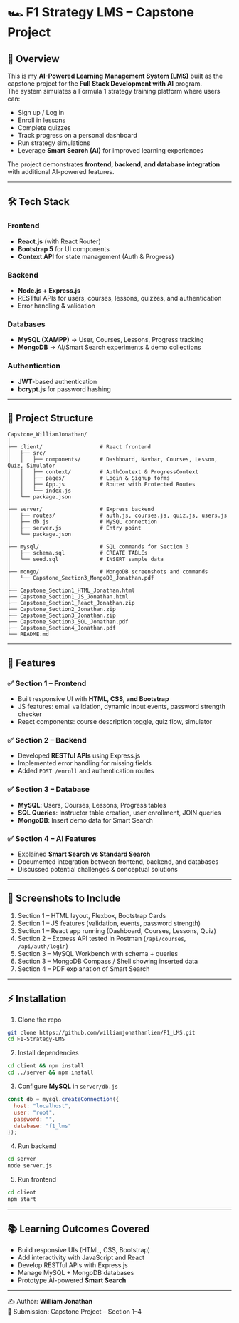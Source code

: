 # 🏎️ F1 Strategy LMS – Capstone Project  

## 📖 Overview  
This is my **AI-Powered Learning Management System (LMS)** built as the capstone project for the **Full Stack Development with AI** program.  
The system simulates a Formula 1 strategy training platform where users can:  
- Sign up / Log in  
- Enroll in lessons  
- Complete quizzes  
- Track progress on a personal dashboard  
- Run strategy simulations  
- Leverage **Smart Search (AI)** for improved learning experiences  

The project demonstrates **frontend, backend, and database integration** with additional AI-powered features.  

---

## 🛠️ Tech Stack  

### Frontend  
- **React.js** (with React Router)  
- **Bootstrap 5** for UI components  
- **Context API** for state management (Auth & Progress)  

### Backend  
- **Node.js + Express.js**  
- RESTful APIs for users, courses, lessons, quizzes, and authentication  
- Error handling & validation  

### Databases  
- **MySQL (XAMPP)** → User, Courses, Lessons, Progress tracking  
- **MongoDB** → AI/Smart Search experiments & demo collections  

### Authentication  
- **JWT**-based authentication  
- **bcrypt.js** for password hashing  

---

## 📂 Project Structure  

```
Capstone_WilliamJonathan/
│
├── client/                  # React frontend
│   ├── src/
│   │   ├── components/      # Dashboard, Navbar, Courses, Lesson, Quiz, Simulator
│   │   ├── context/         # AuthContext & ProgressContext
│   │   ├── pages/           # Login & Signup forms
│   │   ├── App.js           # Router with Protected Routes
│   │   └── index.js
│   └── package.json
│
├── server/                  # Express backend
│   ├── routes/              # auth.js, courses.js, quiz.js, users.js
│   ├── db.js                # MySQL connection
│   ├── server.js            # Entry point
│   └── package.json
│
├── mysql/                   # SQL commands for Section 3
│   ├── schema.sql           # CREATE TABLEs
│   └── seed.sql             # INSERT sample data
│
├── mongo/                   # MongoDB screenshots and commands
│   └── Capstone_Section3_MongoDB_Jonathan.pdf
│
├── Capstone_Section1_HTML_Jonathan.html
├── Capstone_Section1_JS_Jonathan.html
├── Capstone_Section1_React_Jonathan.zip
├── Capstone_Section2_Jonathan.zip
├── Capstone_Section3_Jonathan.zip
├── Capstone_Section3_SQL_Jonathan.pdf
├── Capstone_Section4_Jonathan.pdf
└── README.md
```

---

## 🚀 Features  

### ✅ Section 1 – Frontend  
- Built responsive UI with **HTML, CSS, and Bootstrap**  
- JS features: email validation, dynamic input events, password strength checker  
- React components: course description toggle, quiz flow, simulator  

### ✅ Section 2 – Backend  
- Developed **RESTful APIs** using Express.js  
- Implemented error handling for missing fields  
- Added `POST /enroll` and authentication routes  

### ✅ Section 3 – Database  
- **MySQL**: Users, Courses, Lessons, Progress tables  
- **SQL Queries**: Instructor table creation, user enrollment, JOIN queries  
- **MongoDB**: Insert demo data for Smart Search  

### ✅ Section 4 – AI Features  
- Explained **Smart Search vs Standard Search**  
- Documented integration between frontend, backend, and databases  
- Discussed potential challenges & conceptual solutions  

---

## 📸 Screenshots to Include  
1. Section 1 – HTML layout, Flexbox, Bootstrap Cards  
2. Section 1 – JS features (validation, events, password strength)  
3. Section 1 – React app running (Dashboard, Courses, Lessons, Quiz)  
4. Section 2 – Express API tested in Postman (`/api/courses`, `/api/auth/login`)  
5. Section 3 – MySQL Workbench with schema + queries  
6. Section 3 – MongoDB Compass / Shell showing inserted data  
7. Section 4 – PDF explanation of Smart Search  

---

## ⚡ Installation  

1. Clone the repo  
```bash
git clone https://github.com/williamjonathanliem/F1_LMS.git
cd F1-Strategy-LMS
```

2. Install dependencies  
```bash
cd client && npm install
cd ../server && npm install
```

3. Configure **MySQL** in `server/db.js`  
```js
const db = mysql.createConnection({
  host: "localhost",
  user: "root",
  password: "",
  database: "f1_lms"
});
```

4. Run backend  
```bash
cd server
node server.js
```

5. Run frontend  
```bash
cd client
npm start
```

---

## 📚 Learning Outcomes Covered  

- Build responsive UIs (HTML, CSS, Bootstrap)  
- Add interactivity with JavaScript and React  
- Develop RESTful APIs with Express.js  
- Manage MySQL + MongoDB databases  
- Prototype AI-powered **Smart Search**  

---

✍️ Author: **William Jonathan**  
📅 Submission: Capstone Project – Section 1–4  
